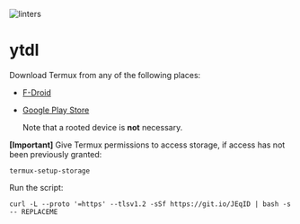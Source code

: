 ![linters](https://github.com/nth10sd/ytdl/workflows/linters/badge.svg)

# ytdl

Download Termux from any of the following places:

* [F-Droid](https://f-droid.org/en/packages/com.termux/)
* [Google Play Store](https://play.google.com/store/apps/details?id=com.termux)

    Note that a rooted device is **not** necessary.

**\[Important\]** Give Termux permissions to access storage, if access has not been previously granted:

`termux-setup-storage`

Run the script:

`curl -L --proto '=https' --tlsv1.2 -sSf https://git.io/JEqID | bash -s -- REPLACEME`

